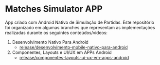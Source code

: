 # Matches Simulator APP

App criado com Android Nativo de Simulação de Partidas. Este repositório foi organizado em algumas branches que representam as implementações realizadas durante os seguintes conteúdos/videos: 

1. Desenvolvimento Nativo Para Android  
     * [release/desenvolvimento-mobile-nativo-para-android](https://github.com/AndyAtonement/matches-simulator-app/tree/release/desenvolvimento-mobile-nativo-para-android)
2. Componentes, Layouts e UI/UX em APPs Android
     * [release/componentes-layouts-ui-ux-em-apps-android](https://github.com/AndyAtonement/matches-simulator-app/tree/release/componentes-layouts-ui-ux-em-apps-android)
